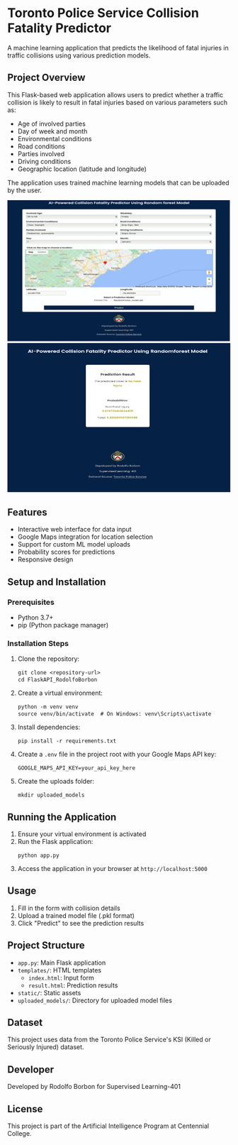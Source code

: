 # Toronto Police Service Collision Fatality Predictor

A machine learning application that predicts the likelihood of fatal injuries in traffic collisions using various prediction models.

## Project Overview

This Flask-based web application allows users to predict whether a traffic collision is likely to result in fatal injuries based on various parameters such as:

- Age of involved parties
- Day of week and month
- Environmental conditions
- Road conditions
- Parties involved
- Driving conditions
- Geographic location (latitude and longitude)

The application uses trained machine learning models that can be uploaded by the user.

![Main Page Overview](./assets/main.png)
![Results Page Overview](./assets/results.png)

## Features

- Interactive web interface for data input
- Google Maps integration for location selection
- Support for custom ML model uploads
- Probability scores for predictions
- Responsive design

## Setup and Installation

### Prerequisites

- Python 3.7+
- pip (Python package manager)

### Installation Steps

1. Clone the repository:

   ```
   git clone <repository-url>
   cd FlaskAPI_RodolfoBorbon
   ```

2. Create a virtual environment:

   ```
   python -m venv venv
   source venv/bin/activate  # On Windows: venv\Scripts\activate
   ```

3. Install dependencies:

   ```
   pip install -r requirements.txt
   ```

4. Create a `.env` file in the project root with your Google Maps API key:

   ```
   GOOGLE_MAPS_API_KEY=your_api_key_here
   ```

5. Create the uploads folder:
   ```
   mkdir uploaded_models
   ```

## Running the Application

1. Ensure your virtual environment is activated
2. Run the Flask application:
   ```
   python app.py
   ```
3. Access the application in your browser at `http://localhost:5000`

## Usage

1. Fill in the form with collision details
2. Upload a trained model file (.pkl format)
3. Click "Predict" to see the prediction results

## Project Structure

- `app.py`: Main Flask application
- `templates/`: HTML templates
  - `index.html`: Input form
  - `result.html`: Prediction results
- `static/`: Static assets
- `uploaded_models/`: Directory for uploaded model files

## Dataset

This project uses data from the Toronto Police Service's KSI (Killed or Seriously Injured) dataset.

## Developer

Developed by Rodolfo Borbon for Supervised Learning-401

## License

This project is part of the Artificial Intelligence Program at Centennial College.
